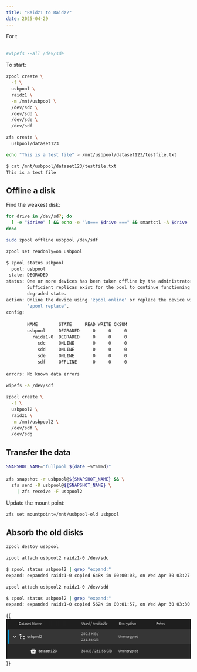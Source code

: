 ```yaml
---
title: "Raidz1 to Raidz2"
date: 2025-04-29
---
```


For t

```bash

#wipefs --all /dev/sde
```

To start:

```bash
zpool create \
  -f \
  usbpool \
  raidz1 \
  -m /mnt/usbpool \
  /dev/sdc \
  /dev/sdd \
  /dev/sde \
  /dev/sdf
```

```bash
zfs create \
  usbpool/dataset123
```

```bash
echo "This is a test file" > /mnt/usbpool/dataset123/testfile.txt
```

```bash
$ cat /mnt/usbpool/dataset123/testfile.txt
This is a test file
```

## Offline a disk

Find the weakest disk:

```bash
for drive in /dev/sd?; do
  [ -e "$drive" ] && echo -e "\n=== $drive ===" && smartctl -A $drive | grep -E '(Power_On_Hours|Wear_Leveling|Media_Wearout|Reallocated_Sector)'
done
```

```bash
sudo zpool offline usbpool /dev/sdf
```

```bash
zpool set readonly=on usbpool
```

```bash
$ zpool status usbpool
  pool: usbpool
 state: DEGRADED
status: One or more devices has been taken offline by the administrator.
        Sufficient replicas exist for the pool to continue functioning in a
        degraded state.
action: Online the device using 'zpool online' or replace the device with
        'zpool replace'.
config:

        NAME        STATE     READ WRITE CKSUM
        usbpool     DEGRADED     0     0     0
          raidz1-0  DEGRADED     0     0     0
            sdc     ONLINE       0     0     0
            sdd     ONLINE       0     0     0
            sde     ONLINE       0     0     0
            sdf     OFFLINE      0     0     0

errors: No known data errors
```

```bash
wipefs -a /dev/sdf
```

```bash
zpool create \
  -f \
  usbpool2 \
  raidz1 \
  -m /mnt/usbpool2 \
  /dev/sdf \
  /dev/sdg
```

## Transfer the data

```bash
SNAPSHOT_NAME="fullpool_$(date +%Y%m%d)"

zfs snapshot -r usbpool@${SNAPSHOT_NAME} && \
  zfs send -R usbpool@${SNAPSHOT_NAME} \
    | zfs receive -F usbpool2
```

Update the mount point:

```bash
zfs set mountpoint=/mnt/usbpool-old usbpool
```

## Absorb the old disks

```bash
zpool destoy usbpool
```

```bash
zpool attach usbpool2 raidz1-0 /dev/sdc
```

```bash
$ zpool status usbpool2 | grep "expand:"
expand: expanded raidz1-0 copied 648K in 00:00:03, on Wed Apr 30 03:27:03 2025
```

```bash
zpool attach usbpool2 raidz1-0 /dev/sdd
```

```bash
$ zpool status usbpool2 | grep "expand:"
expand: expanded raidz1-0 copied 562K in 00:01:57, on Wed Apr 30 03:30:02 2025
```

{{<img src="finished-pool.webp">}}
